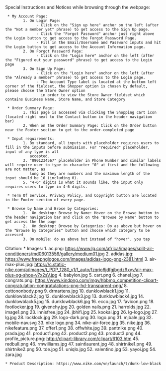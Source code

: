 Special Instructions and Notices while browsing through the webpage:

     * My Account Page:
            1. On Login Page:
                  - Click on the "Sign up here" anchor on the left (after the "Not a member yet" phrase) to get access to the Sign Up page.
                  - Click the "Forgot Password" anchor just right above the Login button to get access to the Forgot Password Page.
                  - Fill in the Email/Username and Password inputs and hit the Login button to get access to the Account Information page.
            2. On Forgot Password Page:
                  - Click on the "Login here" anchor on the left (after the "Figured out your password" phrase) to get access to the Login page
            3. On Sign Up Page:
                  - Click on the "Login here" anchor on the left (after the "Already a member" phrase) to get access to the Login page.
                  - The Account Type label is located at the bottom left corner of the fieldset, the Shopper option is chosen by default, please choose the Store Owner option
                    in order to view the Store Owner fieldset which contains Business Name, Store Name, and Store Category
                 
     * Order Summary Page: 
            1. This page is accessed via clicking the Shopping cart icon (located right next to the Contact button in the header navigation bar)
            2. When on the Order Summary Page: Click on the Order button near the Footer section to get to the order-completed page
      
     * Input requirements: 
            1. By standard, all inputs with placeholder requires users to fill in the inputs before submission. For "required" placeholder, input of any type is all
               accepted.
            3. "0901234567" placeholder in Phone Number and similar labels will require user to type in character "0" at first and the following are not matter, as
               long as they are numbers and the maximum length of the input should be 10 (including 0).
            5. "4-6" digits is what it sounds like, the input only requires users to type in 4-6 digits.
            
     * Term Of Service, Privacy Policy, and Copyright button are located in the Footer section of every page.
      
     * Browse by Name and Brose by Categories:
            1.  On desktop: Browse by Name: Hover on the Browse button in the header navigation bar and click on the "Browse by Name" button to get access the the page
            2.  On desktop: Browse by Categories: Do as above but hover on the "Browse by Categories" button and choose which category to be accessed
            3. On mobile: do as above but instead of "hover", you tap
       
      
Citation:
     * Images:
            1. ac.png: https://www.lg.com/africa/images/split-air-conditioners/md06013556/gallery/medium01.jpg
            2. adidas.jpg: https://www.freepnglogos.com/images/adidas-logo-png-2381.html
            3. air-max-plus.jpg: https://c.static-nike.com/a/images/t_PDP_1280_v1/f_auto/fzqrio6jdfgjbgdz9xyv/air-max-plus-og-shoe-v7x2sV.jpg
            4. babylon.jpg
            5. cart.png
            6. chanel.jpg
            7. congrats.png: https://www.kindpng.com/imgv/hbbmo_competition-clipart-congratulation-congratulations-png-hd-transparent-png/
            8. cottononbody.png
            9. drmartens.jpg
            10. dunklowblack1.jpg
            11. dunklowblack2.jpg
            12. dunklowblack3.jpg
            13. dunklowblack4.jpg
            14. dunklowblack5.jpg 
            15. dunklowblack6.jpg
            16. ecco.jpg
            17. favicon.png
            18. footlocker.jpg
            19. givenchy.jpg
            20. golden nails.png
            21. harrolds.jpg
            22. image1.png
            23. innisfree.jpg
            24. jbhifi.jpg
            25. kookai.jpg
            26. lg-logo.jpg
            27. lg.jpg
            28. locklock.jpg
            29. logo-dark.png
            30. logo.png
            31. mjbale.jpg
            32. mobile-nav.svg
            33. nike logo.png
            34. nike-air-force.jpg
            35. nike.jpg
            36. nikefeature.png
            37. offer1.png
            38. offwhite.jpg
            39. pantnike.png
            40. prada.jpg
            41. product1.png
            42. product2.png
            43. product3.png
            44. profile_picture.png: http://clipart-library.com/clipart/6103.htm
            45. redbull.png
            46. rmwilliams.jpg
            47. saintlaurent.jpg
            48. shirtnike1.png
            49. shirtnike2.png
            50. tde.jpg
            51. uniqlo.jpg
            52. valentino.jpg
            53. yayoi.jpg
            54. zara.jpg

	* Product Description: https://www.nike.com/vn/launch/t/dunk-low-black
	
